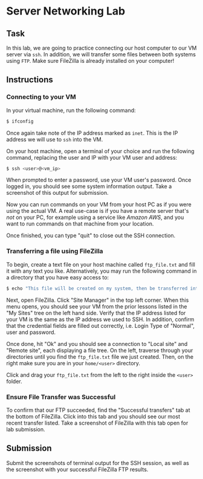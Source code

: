 # Server Networking Lab

## Task

In this lab, we are going to practice connecting our host computer to our VM server via `ssh`. In addition, we will transfer some files between both systems using `FTP`. Make sure FileZilla is already installed on your computer!

## Instructions

### Connecting to your VM

In your virtual machine, run the following command:

```bash
$ ifconfig
```

Once again take note of the IP address marked as `inet`. This is the IP address we will use to `ssh` into the VM.

On your host machine, open a terminal of your choice and run the following command, replacing the user and IP with your VM user and address:

```bash
$ ssh <user>@<vm_ip>
```

When prompted to enter a password, use your VM user's password. Once logged in, you should see some system information output. Take a screenshot of this output for submission. 

Now you can run commands on your VM from your host PC as if you were using the actual VM. A real use-case is if you have a remote server that's *not* on your PC, for example using a service like *Amazon AWS*, and you want to run commands on that machine from your location.

Once finished, you can type "quit" to close out the SSH connection.

### Transferring a file using FileZilla

To begin, create a text file on your host machine called `ftp_file.txt` and fill it with any text you like. Alternatively, you may run the following command in a directory that you have easy access to:

```bash
$ echo "This file will be created on my system, then be transferred into my virtual machine using FileZilla using the FTP protocol." > ftp_file.txt
```

Next, open FileZilla. Click "Site Manager" in the top left corner. When this menu opens, you should see your VM from the prior lessons listed in the "My Sites" tree on the left hand side. Verify that the IP address listed for your VM is the same as the IP address we used to SSH. In addition, confirm that the credential fields are filled out correctly, i.e. Login Type of "Normal", user and password. 

Once done, hit "Ok" and you should see a connection to "Local site" and "Remote site", each displaying a file tree. On the left, traverse through your directories until you find the `ftp_file.txt` file we just created. Then, on the right make sure you are in your `home/<user>` directory.

Click and drag your `ftp_file.txt` from the left to the right inside the `<user>` folder.

### Ensure File Transfer was Successful

To confirm that our FTP succeeded, find the "Successful transfers" tab at the bottom of FileZilla. Click into this tab and you should see our most recent transfer listed. Take a screenshot of FileZilla with this tab open for lab submission.

## Submission

Submit the screenshots of terminal output for the SSH session, as well as the screenshot with your successful FileZilla FTP results.


